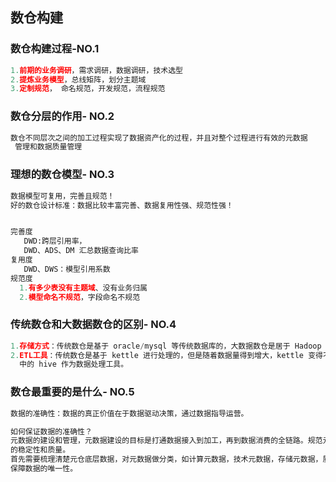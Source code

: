 ## 数仓构建

<h3>数仓构建过程-NO.1</h3>

```python
1.前期的业务调研，需求调研，数据调研，技术选型 
2.提炼业务模型，总线矩阵，划分主题域
3.定制规范， 命名规范，开发规范，流程规范
```
 


<h3>数仓分层的作用- NO.2</h3>

```python
数仓不同层次之间的加工过程实现了数据资产化的过程，并且对整个过程进行有效的元数据
 管理和数据质量管理
```
 
 <h3>理想的数仓模型- NO.3</h3>
 
 ```python
数据模型可复用，完善且规范！
好的数仓设计标准：数据比较丰富完善、数据复用性强、规范性强！


完善度
    DWD:跨层引用率，
    DWD、ADS、DM 汇总数据查询比率
复用度
    DWD、DWS：模型引用系数
规范度
   1.有多少表没有主题域、没有业务归属
   2.模型命名不规范，字段命名不规范
```
<h3>传统数仓和大数据数仓的区别- NO.4</h3>

```python
1.存储方式：传统数仓是基于 oracle/mysql 等传统数据库的，大数据数仓是居于 Hadoop 平台中的 hdfs 等实现的
2.ETL工具：传统数仓是基于 kettle 进行处理的，但是随着数据量得到增大，kettle 变得不稳定。大数据数仓是基于 hadoop 
  中的 hive 作为数据处理工具。
```
 
<h3>数仓最重要的是什么- NO.5</h3>
 
```java
数据的准确性：数据的真正价值在于数据驱动决策，通过数据指导运营。

如何保证数据的准确性？
元数据的建设和管理，元数据建设的目标是打通数据接入到加工，再到数据消费的全链路。规范元数据服务出口，保证元数据产出
的稳定性和质量。
首先需要梳理清楚元仓底层数据，对元数据做分类，如计算元数据，技术元数据，存储元数据，质量元数据等，减少数据重复建设，
保障数据的唯一性。
```
 